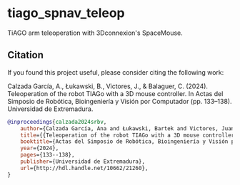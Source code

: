 # tiago_spnav_teleop

TiAGO arm teleoperation with 3Dconnexion's SpaceMouse.

## Citation

If you found this project useful, please consider citing the following work:

Calzada García, A., Łukawski, B., Victores, J., & Balaguer, C. (2024). Teleoperation of the robot TIAGo with a 3D mouse controller. In Actas del Simposio de Robótica, Bioingeniería y Visión por Computador (pp. 133–138). Universidad de Extremadura.

```bibtex
@inproceedings{calzada2024srbv,
    author={Calzada García, Ana and Łukawski, Bartek and Victores, Juan G. and Balaguer, Carlos},
    title={{Teleoperation of the robot TIAGo with a 3D mouse controller}},
    booktitle={Actas del Simposio de Robótica, Bioingeniería y Visión por Computador},
    year={2024},
    pages={133--138},
    publisher={Universidad de Extremadura},
    url={http://hdl.handle.net/10662/21260},
}
```

